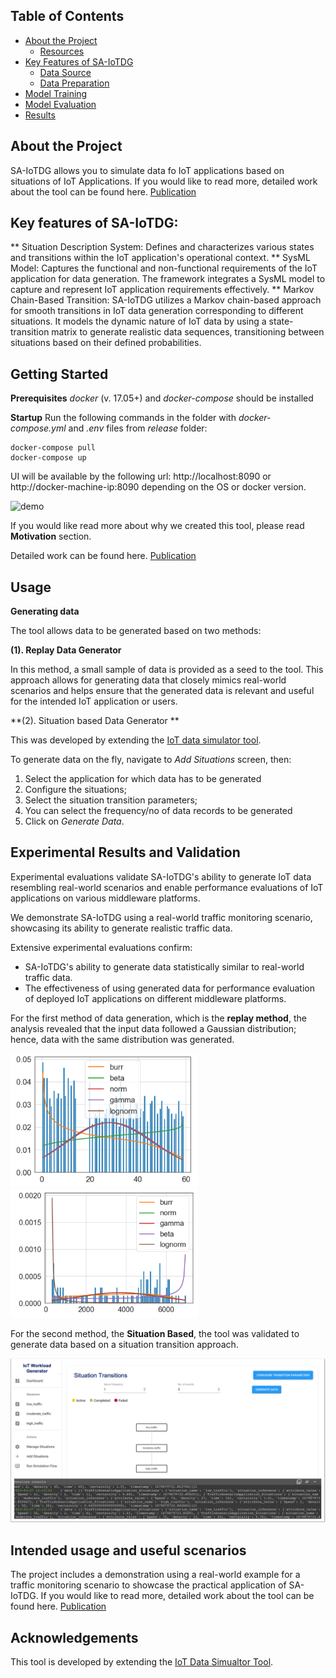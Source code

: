 ## Table of Contents

- [About the Project](#about-the-project)
  - [Resources](#resources)
- [Key Features of SA-IoTDG](#features)
  - [Data Source](#data-origin)
  - [Data Preparation](#data-preparation)
- [Model Training](#training)
- [Model Evaluation](#model-evaluation)
- [Results](#results)

## About the Project

SA-IoTDG allows you to simulate data fo IoT applications based on situations of IoT Applications. If you would like to read more, detailed work about the tool can be found here. [Publication](https://www.mdpi.com/1424-8220/23/1/7)

## Key features of SA-IoTDG:

** Situation Description System: Defines and characterizes various states and transitions within the IoT application's operational context.
** SysML Model: Captures the functional and non-functional requirements of the IoT application for data generation. The framework integrates a SysML model to capture and represent IoT application requirements effectively.
\*\* Markov Chain-Based Transition: SA-IoTDG utilizes a Markov chain-based approach for smooth transitions in IoT data generation corresponding to different situations. It models the dynamic nature of IoT data by using a state-transition matrix to generate realistic data sequences, transitioning between situations based on their defined probabilities.

## Getting Started

**Prerequisites**
_docker_ (v. 17.05+) and _docker-compose_ should be installed

**Startup**
Run the following commands in the folder with _docker-compose.yml_ and _.env_ files from _release_ folder:

    docker-compose pull
    docker-compose up

UI will be available by the following url:
http://localhost:8090 or http://docker-machine-ip:8090
depending on the OS or docker version.

![demo](https://user-images.githubusercontent.com/4072962/38543721-023134b4-3cae-11e8-8e97-ee6468771e2a.gif)

If you would like read more about why we created this tool, please read **Motivation** section.

Detailed work can be found here. [Publication](https://www.mdpi.com/1424-8220/23/1/7)

## Usage

**Generating data**

The tool allows data to be generated based on two methods:

**(1). Replay Data Generator**

In this method, a small sample of data is provided as a seed to the tool. This approach allows for generating data that closely mimics real-world scenarios and helps ensure that the generated data is relevant and useful for the intended IoT
application or users.

**(2). Situation based Data Generator **

This was developed by extending the [IoT data simulator tool](https://github.com/IBA-Group-IT/IoT-data-simulator/).

To generate data on the fly, navigate to _Add Situations_ screen, then:

1.  Select the application for which data has to be generated
2.  Configure the situations;
3.  Select the situation transition parameters;
4.  You can select the frequency/no of data records to be generated
5.  Click on _Generate Data_.

## Experimental Results and Validation

Experimental evaluations validate SA-IoTDG's ability to generate IoT data resembling real-world scenarios and enable performance evaluations of IoT applications on various middleware platforms.

We demonstrate SA-IoTDG using a real-world traffic monitoring scenario, showcasing its ability to generate realistic traffic data.

Extensive experimental evaluations confirm:

- SA-IoTDG's ability to generate data statistically similar to real-world traffic data.
- The effectiveness of using generated data for performance evaluation of deployed IoT applications on different middleware platforms.

For the first method of data generation, which is the **replay method**, the analysis revealed that the input data followed a Gaussian distribution; hence, data with the same distribution was generated.

<p float="left">
  <img src="ExperimentalResults/gen_data_fit.png" width="300" />
  <img src="ExperimentalResults/metro_data_fit.png" width="300" /> 
</p>

For the second method, the **Situation Based**, the tool was validated to generate data based on a situation transition approach.

![SitDataGen](ExperimentalResults/SituationBasedDataGen.png)

## Intended usage and useful scenarios

The project includes a demonstration using a real-world example for a traffic monitoring scenario to showcase the practical application of SA-IoTDG.
If you would like to read more, detailed work about the tool can be found here. [Publication](https://www.mdpi.com/1424-8220/23/1/7)

## Acknowledgements

This tool is developed by extending the [IoT Data Simualtor Tool](https://github.com/IBA-Group-IT/IoT-data-simulator/).
